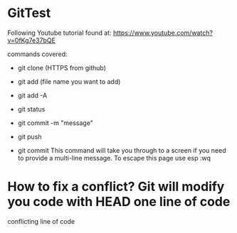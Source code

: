 # GitTest
Following Youtube tutorial found at: https://www.youtube.com/watch?v=0fKg7e37bQE

commands covered:
- git clone (HTTPS from github)
- git add (file name you want to add)
- git add -A
- git status 
- git commit -m "message"
- git push 

- git commit 
This command will take you through to a screen if you need to provide 
a multi-line message. To escape this page use esp :wq


How to fix a conflict?
Git will modify you code with
HEAD 
one line of code
===========
conflicting line of code
>>>>>>>>>>>> 